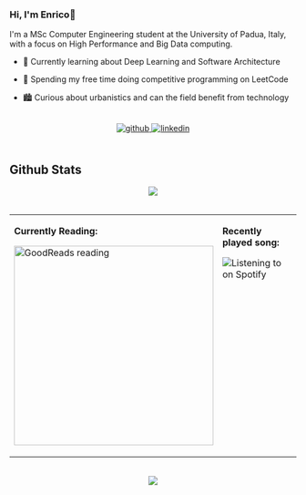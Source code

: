 ### Hi, I'm Enrico🚀  
  

I'm a MSc Computer Engineering student at the University of Padua, Italy, with a focus on High Performance and Big Data computing.  
  

- 📘 Currently learning about Deep Learning and Software Architecture  
  

- 🏇 Spending my free time doing competitive programming on LeetCode  
  

- 🏙️ Curious about urbanistics and can the field benefit from technology

<br/>
   
<div align="center">
<a href="https://github.com/enricobolzonello" target="_blank">
<img src=https://img.shields.io/badge/github-%2324292e.svg?&style=for-the-badge&logo=github&logoColor=white alt=github style="margin-bottom: 5px;" />
</a>
<a href="https://linkedin.com/in/enrico-bolzonello" target="_blank">
<img src=https://img.shields.io/badge/linkedin-%231E77B5.svg?&style=for-the-badge&logo=linkedin&logoColor=white alt=linkedin style="margin-bottom: 5px;" />
</a>  
</div>  
  

<br/>  


## Github Stats  
<div align="center"><img src="https://github-readme-stats.vercel.app/api?username=enricobolzonello&show_icons=true&count_private=true&hide_border=true" align="center" /></div>  

<br/>  

<div align="center">
<table><tr><td valign="top" width="50%">

**Currently Reading:**  
  

<a href="https://www.goodreads.com/user/updates_rss/143912512?key=eU5InMnlFbVvZDqskZxYfl_VWK7kjRyVQEQUS5Nqj7oiOULU"><img src="https://goodreads-readme.vercel.app/api/book?id=143912512" alt="GoodReads reading" width="350" /></a>  


</td><td valign="top" width="50%">

**Recently played song:**  
  

![Listening to on Spotify](https://spotify-github-profile.vercel.app/api/view?uid=enricobolzonello&cover_image=true&theme=natemoo-re&show_offline=false&background_color=000000&interchange=true)

</td></tr></table>  
</div>

<br/>  

<div align="center">
<img src="https://komarev.com/ghpvc/?username=enricobolzonello&&style=flat-square" align="center" />
</div>  
